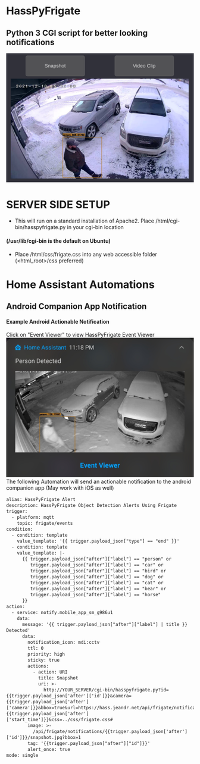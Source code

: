 # HassPyFrigate
## Python 3 CGI script for better looking notifications
![v0.1](img/HassPyFrigate.png)

# SERVER SIDE SETUP
 * This will run on a standard installation of Apache2.  Place /html/cgi-bin/hasspyfrigate.py in your cgi-bin location 
#### (/usr/lib/cgi-bin is the default on Ubuntu)
* Place /html/css/frigate.css into any web accessible folder (<html_root>/css preferred)

# Home Assistant Automations

## Android Companion App Notification
#### Example Android Actionable Notification
Click on "Event Viewer" to view HassPyFrigate Event Viewer
![Android Actionable Notification](img/AndroidNotification.png)
The following Automation will send an actionable notification to the android companion app (May work with iOS as well)
```
alias: HassPyFrigate Alert
description: HassPyFrigate Object Detection Alerts Using Frigate
trigger:
  - platform: mqtt
    topic: frigate/events
condition:
  - condition: template
    value_template: '{{ trigger.payload_json["type"] == "end" }}'
  - condition: template
    value_template: |-
      {{ trigger.payload_json["after"]["label"] == "person" or 
         trigger.payload_json["after"]["label"] == "car" or
         trigger.payload_json["after"]["label"] == "bird" or
         trigger.payload_json["after"]["label"] == "dog" or
         trigger.payload_json["after"]["label"] == "cat" or
         trigger.payload_json["after"]["label"] == "bear" or
         trigger.payload_json["after"]["label"] == "horse" 
      }}
action:
  - service: notify.mobile_app_sm_g986u1
    data:
      message: '{{ trigger.payload_json["after"]["label"] | title }} Detected'
      data:
        notification_icon: mdi:cctv
        ttl: 0
        priority: high
        sticky: true
        actions:
          - action: URI
            title: Snapshot
            uri: >-
              http://YOUR_SERVER/cgi-bin/hasspyfrigate.py?id={{trigger.payload_json['after']['id']}}&camera={{trigger.payload_json['after']['camera']}}&bbox=true&url=https://hass.jeandr.net/api/frigate/notifications/&time={{trigger.payload_json['after']['start_time']}}&css=../css/frigate.css#
        image: >-
          /api/frigate/notifications/{{trigger.payload_json['after']['id']}}/snapshot.jpg?bbox=1
        tag: '{{trigger.payload_json["after"]["id"]}}'
        alert_once: true
mode: single

```